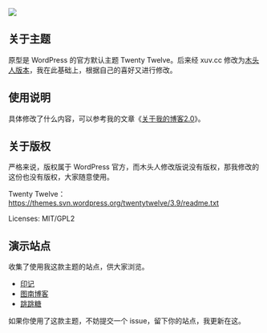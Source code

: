 ![](https://github.com/huhexian/2012_mtr/blob/main/screenshot.png)

## 关于主题
原型是 WordPress 的官方默认主题 Twenty Twelve。后来经 xuv.cc 修改为[木头人版本](https://xuv.cc)，我在此基础上，根据自己的喜好又进行修改。

## 使用说明
具体修改了什么内容，可以参考我的文章《[关于我的博客2.0](https://yinji.org/5029.html)》。

## 关于版权
严格来说，版权属于 WordPress 官方，而木头人修改版说没有版权，那我修改的这份也没有版权，大家随意使用。

Twenty Twelve：https://themes.svn.wordpress.org/twentytwelve/3.9/readme.txt

Licenses: MIT/GPL2

## 演示站点
收集了使用我这款主题的站点，供大家浏览。
- [印记](https://yinji.org)
- [图南博客](https://iliu.org)
- [跳跳糖](https://blog.tangzhipeng.top/)

如果你使用了这款主题，不妨提交一个 issue，留下你的站点，我更新在这。
